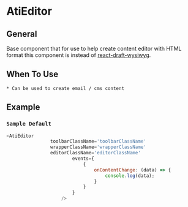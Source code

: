 # AtiEditor

## General

Base component that for use to help create content editor with HTML format
this component is instead of [react-draft-wysiwyg](https://jpuri.github.io/react-draft-wysiwyg/#/docs).

## When To Use

    * Can be used to create email / cms content


## Example

### `Sample Default`
```js
<AtiEditor
                toolbarClassName='toolbarClassName'
                wrapperClassName='wrapperClassName'
                editorClassName='editorClassName'
                        events={
                            {
                                onContentChange: (data) => {
                                    console.log(data);
                                }
                            }
                        }
                    />
```

